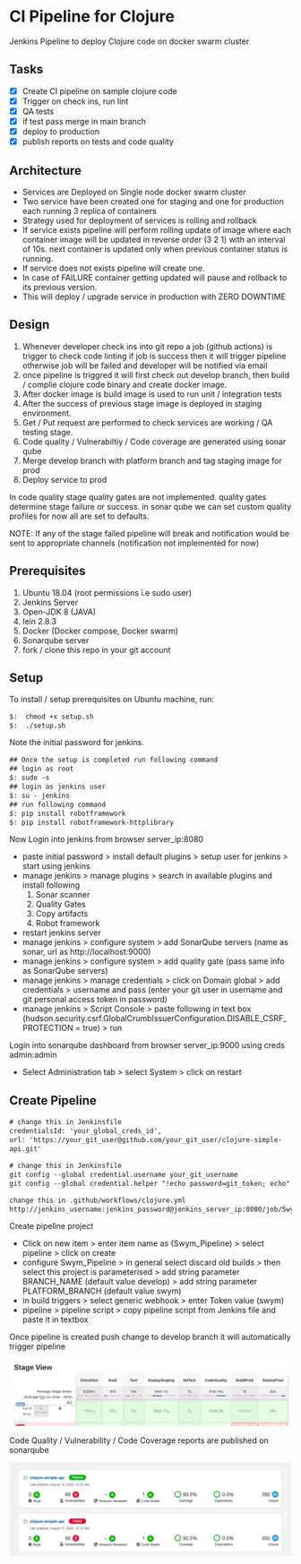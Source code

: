 # CI Pipeline for Clojure

Jenkins Pipeline to deploy Clojure code on docker swarm cluster

## Tasks
  - [x] Create CI pipeline on sample clojure code
  - [x] Trigger on check ins, run lint 
  - [x] QA tests
  - [x] if test pass merge in main branch
  - [x] deploy to production
  - [x] publish reports on tests and code quality

## Architecture

* Services are Deployed on Single node docker swarm cluster
* Two service have been created one for staging and one for production each running 3 replica of containers
* Strategy used for deployment of services is rolling and rollback
* If service exists pipeline will perform rolling update of image where each container image will be updated in reverse order (3 2 1) with an interval of 10s. next container is updated only when previous container status is running.
* If service does not exists pipeline will create one.
* In case of FAILURE container getting updated will pause and rollback to its previous version. 
* This will deploy / upgrade service in production with ZERO DOWNTIME 

## Design

1.  Whenever developer check ins into git repo a job (github actions) is trigger to check code linting if job is success then it will trigger pipeline otherwise job will be failed and developer will be notified via email
2.  once pipeline is triggred it will first check out develop branch, then build / complie clojure code binary and create docker image.
3.  After docker image is build image is used to run unit / integration tests
4.  After the success of previous stage image is deployed in staging environment.
5.  Get / Put request are performed to check services are working / QA testing stage.
6.  Code quality / Vulnerabiltiy / Code coverage are generated using sonar qube 
7.  Merge develop branch with platform branch and tag staging image for prod
8.  Deploy service to prod

In code quality stage quality gates are not implemented. quality gates determine stage failure or success. in sonar qube we can set custom quality profiles for now all are set to defaults.

NOTE: If any of the stage failed pipeline will break and notification would be sent to appropriate channels (notification not implemented for now)

## Prerequisites

  1. Ubuntu 18.04 (root permissions i.e sudo user)
  2. Jenkins Server
  3. Open-JDK 8 (JAVA)
  4. lein 2.8.3
  5. Docker (Docker compose, Docker swarm)
  6. Sonarqube server
  7. fork / clone this repo in your git account

## Setup
To install / setup prerequisites on Ubuntu machine, run:

```
$:  chmod +x setup.sh
$:  ./setup.sh

```
Note the initial password for jenkins.

```
## Once the setup is completed run following command
## login as root
$: sudo -s
## login as jenkins user
$: su - jenkins
## run following command
$: pip install robotframework
$: pip install robotframework-httplibrary
```

Now Login into jenkins from browser server_ip:8080
  * paste initial password > install default plugins > setup user for jenkins > start using jenkins
  * manage jenkins > manage plugins > search in available plugins and install following
    1.  Sonar scanner
    2.  Quality Gates
    3.  Copy artifacts
    4.  Robot framework
  * restart jenkins server
  * manage jenkins > configure system > add SonarQube servers (name as sonar, url as http://localhost:9000)
  * manage jenkins > configure system > add quality gate (pass same info as SonarQube servers)
  * manage jenkins > manage credentials > click on Domain global > add credentials > username and pass (enter your git user in username and git personal access token in password) 
  * manage jenkins > Script Console > paste following in text box (hudson.security.csrf.GlobalCrumbIssuerConfiguration.DISABLE_CSRF_PROTECTION = true) > run

Login into sonarqube dashboard from browser server_ip:9000 using creds admin:admin
  * Select Administration tab > select System > click on restart

## Create Pipeline

```
# change this in Jenkinsfile
credentialsId: 'your_global_creds_id',
url: 'https://your_git_user@github.com/your_git_user/clojure-simple-api.git'
```

```
# change this in Jenkinsfile
git config --global credential.username your_git_username
git config --global credential.helper "!echo password=git_token; echo"
```

```
change this in .github/workflows/clojure.yml
http://jenkins_username:jenkins_password@jenkins_server_ip:8080/job/Swym_Pipeline/
```

Create pipeline project

* Click on new item > enter item name as (Swym_Pipeline) > select pipeline > click on create
* configure Swym_Pipeline > in general select discard old builds > then select this project is parameterised > add string parameter BRANCH_NAME (default value develop) > add string parameter PLATFORM_BRANCH (default value swym)
* in build triggers > select generic webhook > enter Token value (swym)
* pipeline > pipeline script > copy pipeline script from Jenkins file and paste it in textbox

Once pipeline is created push change to develop branch it will automatically trigger pipeline

![pipeline jenkins](pipeline.png)

Code Quality / Vulnerability / Code Coverage reports are published on sonarqube

![sonar qube](sonar.png)


